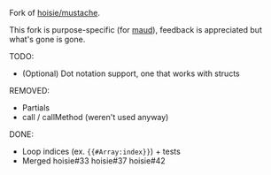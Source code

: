 Fork of [hoisie/mustache](https://github.com/hoisie/mustache).

This fork is purpose-specific (for [maud](https://github.com/Hamcha/maud)), feedback is appreciated but what's gone is gone.

TODO:

- (Optional) Dot notation support, one that works with structs

REMOVED:

- Partials
- call / callMethod (weren't used anyway)

DONE:

- Loop indices (ex. `{{#Array:index}}`) + tests
- Merged hoisie#33 hoisie#37 hoisie#42